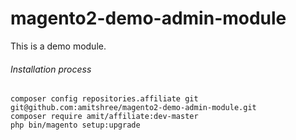 # magento2-demo-admin-module
This is a demo module.

###### Installation process
```
composer config repositories.affiliate git git@github.com:amitshree/magento2-demo-admin-module.git
composer require amit/affiliate:dev-master
php bin/magento setup:upgrade
```
